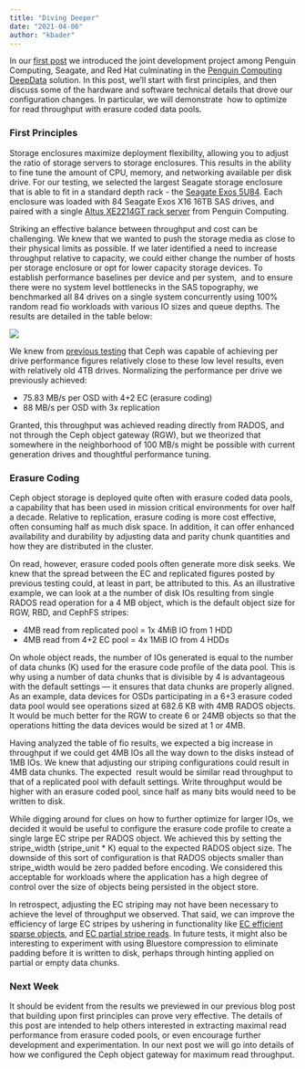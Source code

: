 ```yaml
---
title: "Diving Deeper"
date: "2021-04-06"
author: "kbader"
---
```


In our [first post](https://ceph.io/community/diving-into-the-deep/) we introduced the joint development project among Penguin Computing, Seagate, and Red Hat culminating in the [Penguin Computing DeepData](https://www.penguincomputing.com/solutions/data/deepdata/) solution. In this post, we’ll start with first principles, and then discuss some of the hardware and software technical details that drove our configuration changes. In particular, we will demonstrate  how to optimize for read throughput with erasure coded data pools.

### First Principles

Storage enclosures maximize deployment flexibility, allowing you to adjust the ratio of storage servers to storage enclosures. This results in the ability to fine tune the amount of CPU, memory, and networking available per disk drive. For our testing, we selected the largest Seagate storage enclosure that is able to fit in a standard depth rack - the [Seagate Exos 5U84](https://www.seagate.com/files/www-content/datasheets/pdfs/exos-x-5u84DS1982-2-1809US-en_US.pdf). Each enclosure was loaded with 84 Seagate Exos X16 16TB SAS drives, and paired with a single [Altus XE2214GT rack server](https://www.penguincomputing.com/products/servers/altus-servers/altus-xe2214gt-server/) from Penguin Computing.

Striking an effective balance between throughput and cost can be challenging. We knew that we wanted to push the storage media as close to their physical limits as possible. If we later identified a need to increase throughput relative to capacity, we could either change the number of hosts per storage enclosure or opt for lower capacity storage devices. To establish performance baselines per device and per system,  and to ensure there were no system level bottlenecks in the SAS topography, we benchmarked all 84 drives on a single system concurrently using 100% random read fio workloads with various IO sizes and queue depths. The results are detailed in the table below:

![](https://lh3.googleusercontent.com/lZFZ6i3BoH0lg_KCRA3sNjZH4OrteosNezU9nFnGH6vmrHOotnU_Z-7dLuQH7PSy1B_4T0FNuovCPFEP8l5eE5n-KDJRdorYuMrnHBJ94_iNWR1v1FMqq75lCc_SYtquSssJQJ33)

We knew from [previous testing](https://www.redhat.com/en/blog/red-hat-ceph-object-store-dell-emc-servers-part-1) that Ceph was capable of achieving per drive performance figures relatively close to these low level results, even with relatively old 4TB drives. Normalizing the performance per drive we previously achieved:

- 75.83 MB/s per OSD with 4+2 EC (erasure coding)
- 88 MB/s per OSD with 3x replication

Granted, this throughput was achieved reading directly from RADOS, and not through the Ceph object gateway (RGW), but we theorized that somewhere in the neighborhood of 100 MB/s might be possible with current generation drives and thoughtful performance tuning. 

### Erasure Coding

Ceph object storage is deployed quite often with erasure coded data pools, a capability that has been used in mission critical environments for over half a decade. Relative to replication, erasure coding is more cost effective, often consuming half as much disk space. In addition, it can offer enhanced availability and durability by adjusting data and parity chunk quantities and how they are distributed in the cluster.

On read, however, erasure coded pools often generate more disk seeks. We knew that the spread between the EC and replicated figures posted by previous testing could, at least in part, be attributed to this. As an illustrative example, we can look at a the number of disk IOs resulting from single RADOS read operation for a 4 MB object, which is the default object size for RGW, RBD, and CephFS stripes:

- 4MB read from replicated pool = 1x 4MiB IO from 1 HDD
- 4MB read from 4+2 EC pool = 4x 1MiB IO from 4 HDDs

On whole object reads, the number of IOs generated is equal to the number of data chunks (K) used for the erasure code profile of the data pool. This is why using a number of data chunks that is divisible by 4 is advantageous with the default settings — it ensures that data chunks are properly aligned. As an example, data devices for OSDs participating in a 6+3 erasure coded data pool would see operations sized at 682.6 KB with 4MB RADOS objects. It would be much better for the RGW to create 6 or 24MB objects so that the operations hitting the data devices would be sized at 1 or 4MB.

Having analyzed the table of fio results, we expected a big increase in throughput if we could get 4MB IOs all the way down to the disks instead of 1MB IOs. We knew that adjusting our striping configurations could result in 4MB data chunks. The expected  result would be similar read throughput to that of a replicated pool with default settings. Write throughput would be higher with an erasure coded pool, since half as many bits would need to be written to disk.

While digging around for clues on how to further optimize for larger IOs, we decided it would be useful to configure the erasure code profile to create a single large EC stripe per RADOS object. We achieved this by setting the stripe\_width (stripe\_unit \* K) equal to the expected RADOS object size. The downside of this sort of configuration is that RADOS objects smaller than stripe\_width would be zero padded before encoding. We considered this acceptable for workloads where the application has a high degree of control over the size of objects being persisted in the object store.

In retrospect, adjusting the EC striping may not have been necessary to achieve the level of throughput we observed. That said, we can improve the efficiency of large EC stripes by ushering in functionality like [EC efficient sparse objects](https://trello.com/c/mwE4cAM4/604-osd-ec-efficient-sparse-objects), and [EC partial stripe reads](https://trello.com/c/whpqhIdT/192-osd-ec-partial-stripe-reads). In future tests, it might also be interesting to experiment with using Bluestore compression to eliminate padding before it is written to disk, perhaps through hinting applied on partial or empty data chunks.

### Next Week

It should be evident from the results we previewed in our previous blog post that building upon first principles can prove very effective. The details of this post are intended to help others interested in extracting maximal read performance from erasure coded pools, or even encourage further development and experimentation. In our next post we will go into details of how we configured the Ceph object gateway for maximum read throughput.
